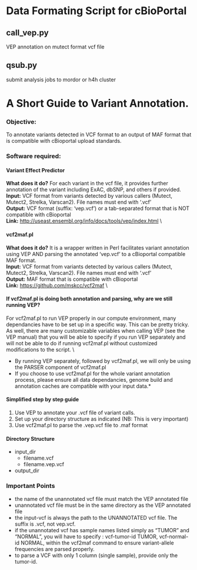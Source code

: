 # Data Formating Script for cBioPortal
## call_vep.py
VEP annotation on mutect format vcf file
## qsub.py
submit analysis jobs to mordor or h4h cluster
# A Short Guide to Variant Annotation.
### Objective: 
To annotate variants detected in VCF format to an output of MAF format that is compatible with cBioportal upload standards. 

### Software required:
#### Variant Effect Predictor
**What does it do?** For each variant in the vcf file, it provides further annotation of the variant including ExAC, dbSNP, and others if provided. \
**Input:** VCF format from variants detected by various callers (Mutect, Mutect2, Strelka, Varscan2). File names must end with ‘.vcf’ \
**Output:** VCF format (suffix: ‘vep.vcf’) or a tab-separated format that is NOT compatible with cBioportal \
**Link:**  http://useast.ensembl.org/info/docs/tools/vep/index.html \

#### vcf2maf.pl 
**What does it do?** It is a wrapper written in Perl facilitates variant annotation using VEP AND parsing the annotated ‘vep.vcf’ to a cBioportal compatible MAF format. \
**Input:** VCF format from variants detected by various callers (Mutect, Mutect2, Strelka, Varscan2). File names must end with ‘.vcf’ \
**Output:** MAF format that is compatible with cBioportal \
**Link:** https://github.com/mskcc/vcf2maf \

#### If vcf2maf.pl is doing both annotation and parsing, why are we still running VEP?
For vcf2maf.pl to run VEP properly in our compute environment, many dependancies have to be set up in a specific way. This can be pretty tricky. As well, there are many customizable variables when calling VEP (see the VEP manual) that you will be able to specify if you run VEP separately and will not be able to do if running vcf2maf.pl without customized modifications to the script. \
 * By running VEP separately, followed by vcf2maf.pl, we will only be using the PARSER component of vcf2maf.pl 
 * If you choose to use vcf2maf.pl for the whole variant annotation process, please ensure all data dependancies, genome build and annotation caches are compatible with your input data.*

#### Simplified step by step guide
1. Use VEP to annotate your .vcf file of variant calls.
2. Set up your directory structure as indicated (NB: This is very important)
3. Use vcf2maf.pl to parse the .vep.vcf file to .maf format

#### Directory Structure 
* input_dir
  * filename.vcf 
  * filename.vep.vcf
* output_dir

### Important Points ### 
* the name of the unannotated vcf file must match the VEP annotated file
* unannotated vcf file must be in the same directory as the VEP annotated file
* the input-vcf is always the path to the UNANNOTATED vcf file. The suffix is .vcf, not vep.vcf.
* if the unannotated vcf has sample names listed simply as “TUMOR” and “NORMAL”, you will have to specify : vcf-tumor-id TUMOR, vcf-normal-id NORMAL, within the vcf2maf command to ensure variant-allele frequencies are parsed properly.
* to parse a VCF with only 1 column (single sample), provide only the tumor-id.

